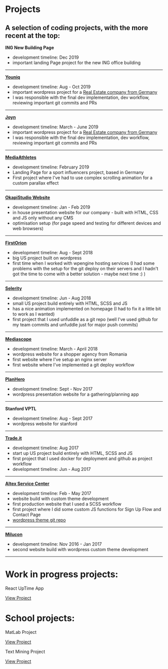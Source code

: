 # Projects
## A selection of coding projects, with the more recent at the top:

**ING New Building Page** 
- development timeline: Dec 2019
- important landing Page project for the new ING office building
___

**[Youniq](http://172.104.248.203/)** 
- development timeline: Aug - Oct 2019
- important wordpress project for a [Real Estate company from Germany](https://joyn-living.com/)
- I was responsible with the final dev implementation, dev workflow, reviewing important git commits and PRs
___

**[Joyn](http://172.104.151.149/)** 
- development timeline: March - June 2019
- important wordpress project for a [Real Estate company from Germany](https://www.youniq.de/)
- I was responsible with the final dev implementation, dev workflow, reviewing important git commits and PRs
___

**[MediaAthletes](https://mediaathletes.de/)**
- development timeline: February 2019
- Landing Page for a sport influencers project, based in Germany
- First project where I've had to use complex scrolling animation for a custom parallax effect
___

**[OkapiStudio Website](http://okapistudio.com/)** 
- development timeline: Jan - Feb 2019
- in house presentation website for our company - built with HTML, CSS and JS only without any CMS
- optimisation setup (for page speed and testing for different devices and web browsers)
___

**[FirstOrion](http://www.firstorion.com/)**
- development timeline: Aug - Sept 2018
- big US project built on wordpress
- first time when I worked with wpengine hosting services (I had some problems with the setup for the git deploy on their servers and I hadn't got the time to come with a better solution - maybe next time :) )
___

**[Selerity](https://www.seleritycorp.com/)**
- development timeline: Jun - Aug 2018 
- small US project build entirely with HTML, SCSS and JS
- has a nice animation implemented on homepage (I had to fix it a little bit to work as I wanted)
- first project that I used unfuddle as a git repo (well I've used github for my team commits and unfuddle just for major push commits)
___

**[Mediascope](http://www.mediascope.ro/)** 
- development timeline: March - April 2018
- wordpress website for a shopper agency from Romania
- first website where I've setup an nginx server
- first website where I've implemented a git deploy workflow
___

**[PlanHero](https://planhero.com/)**
- development timeline: Sept - Nov 2017
- wordpress presentation website for a gathering/planning app
___

**Stanford VPTL** 
- development timeline: Aug - Sept 2017 
- wordpress website for stanford
___

**[Trade.it](https://www.trade.it/)** 
- development timeline: Aug 2017
- start up US project build entirely with HTML, SCSS and JS 
- first project that I used docker for deployment and github as project workflow
- development timeline: Jun - Aug 2017
___

**[Altex Service Center](http://fortin.work/altex-service/)**  
- development timeline: Feb - May 2017
- website build with custom theme development
- first production website that I used a SCSS workflow
- first project where I did some custom JS functions for Sign Up Flow and Contact Page
- [wordpress theme git repo](https://github.com/davidschinteie/altex-service)
___

**[Milucon](https://www.milucon.ro/)**   
- development timeline: Nov 2016 - Jan 2017
- second website build with wordpress custom theme development
___

# Work in progress projects:

React UpTime App

[View Project](https://github.com/davidschinteie/uptimeApp)

# School projects:

MatLab Project

[View Project](https://github.com/davidschinteie/matlabProject)

Text Mining Project

[View Project](https://github.com/davidschinteie/TextMining)
